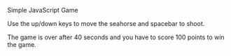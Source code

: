 Simple JavaScript Game

Use the up/down keys to move the seahorse and spacebar to shoot.

The game is over after 40 seconds and you have to score 100 points to win the game.
